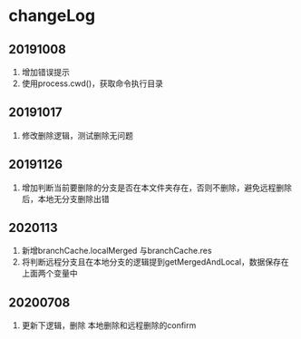 # changeLog
## 20191008
1. 增加错误提示
1. 使用process.cwd()，获取命令执行目录

## 20191017
1. 修改删除逻辑，测试删除无问题

## 20191126
1. 增加判断当前要删除的分支是否在本文件夹存在，否则不删除，避免远程删除后，本地无分支删除出错

## 2020113
1. 新增branchCache.localMerged 与branchCache.res
1. 将判断远程分支且在本地分支的逻辑提到getMergedAndLocal，数据保存在上面两个变量中

## 20200708
1. 更新下逻辑，删除 本地删除和远程删除的confirm